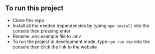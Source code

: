 

## To run this project

- Clone this repo 
- Install all the needed dependencies by typing `npm install` into the console then pressing enter
- Rename .env.example file to .env
- To run the project in development mode, type `npm run dev` into the console then click the link to the website
